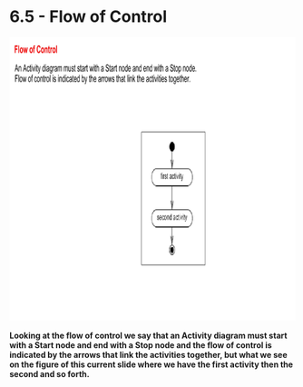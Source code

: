 # 6.5 - Flow of Control

<img src="/images/06_05_01.jpg" width="800" height="500">

**Looking at the flow of control we say that an Activity diagram must start with a Start node and end with a Stop node and the flow of control is indicated by the arrows that link the activities together, but what we see on the figure of this current slide where we have the first activity then the second and so forth.**